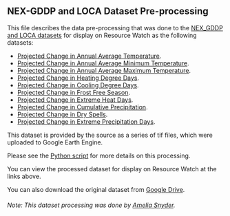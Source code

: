 ## NEX-GDDP and LOCA Dataset Pre-processing
This file describes the data pre-processing that was done to the [NEX_GDDP and LOCA datasets](https://doi.org/10.46830/writn.19.00117) for display on Resource Watch as the following datasets:

- [Projected Change in Annual Average Temperature](https://resourcewatch.org/data/explore/4ca6826c-718d-457d-b4e2-e9277d7ed62c).
- [Projected Change in Annual Average Minimum Temperature](https://resourcewatch.org/data/explore/3d8e2e82-b33a-4898-90e5-6e4a1d007b82).
- [Projected Change in Annual Average Maximum Temperature](https://resourcewatch.org/data/explore/c4b12251-2d61-458f-a2c0-096c37901ade).
- [Projected Change in Heating Degree Days](https://resourcewatch.org/data/explore/1d2f4eae-10e1-4ea6-980c-501b34106de2).
- [Projected Change in Cooling Degree Days](https://resourcewatch.org/data/explore/6fa000b5-8d91-46c8-8502-07427bc5eafc).
- [Projected Change in Frost Free Season](https://resourcewatch.org/data/explore/d3f512c0-fbb0-47d5-9ac9-a452574c8e58).
- [Projected Change in Extreme Heat Days](https://resourcewatch.org/data/explore/3941bbba-181b-434a-84c3-fcdfa5234735).
- [Projected Change in Cumulative Precipitation](https://resourcewatch.org/data/explore/faf79d2c-5e54-4591-9d70-4bd1029c18e6).
- [Projected Change in Dry Spells](https://resourcewatch.org/data/explore/d0f46576-411d-48aa-8df8-d89a3792cdce).
- [Projected Change in Extreme Precipitation Days](https://resourcewatch.org/data/explore/66d28bbc-1e6e-4156-9ba2-875ecab665af).

This dataset is provided by the source as a series of tif files, which were uploaded to Google Earth Engine.

Please see the [Python script](https://github.com/resource-watch/data-pre-processing/blob/master/cli_050-059_066-075_nexgddp_and_loca/cli_050-059_066-075_nexgddp_and_loca_processing.py) for more details on this processing.

You can view the processed dataset for display on Resource Watch at the links above.

You can also download the original dataset from [Google Drive](https://drive.google.com/drive/u/0/folders/1KdLXZTvC9RSCOOMKpqrDs6BCMco1ER1g).

###### Note: This dataset processing was done by [Amelia Snyder](https://www.wri.org/profile/amelia-snyder).